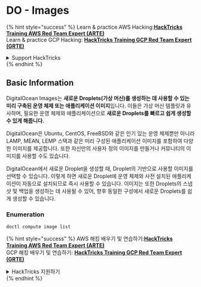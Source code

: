 # DO - Images

{% hint style="success" %}
Learn & practice AWS Hacking:<img src="../../../.gitbook/assets/image (1) (1) (1) (1).png" alt="" data-size="line">[**HackTricks Training AWS Red Team Expert (ARTE)**](https://training.hacktricks.xyz/courses/arte)<img src="../../../.gitbook/assets/image (1) (1) (1) (1).png" alt="" data-size="line">\
Learn & practice GCP Hacking: <img src="../../../.gitbook/assets/image (2) (1).png" alt="" data-size="line">[**HackTricks Training GCP Red Team Expert (GRTE)**<img src="../../../.gitbook/assets/image (2) (1).png" alt="" data-size="line">](https://training.hacktricks.xyz/courses/grte)

<details>

<summary>Support HackTricks</summary>

* Check the [**subscription plans**](https://github.com/sponsors/carlospolop)!
* **Join the** 💬 [**Discord group**](https://discord.gg/hRep4RUj7f) or the [**telegram group**](https://t.me/peass) or **follow** us on **Twitter** 🐦 [**@hacktricks\_live**](https://twitter.com/hacktricks_live)**.**
* **Share hacking tricks by submitting PRs to the** [**HackTricks**](https://github.com/carlospolop/hacktricks) and [**HackTricks Cloud**](https://github.com/carlospolop/hacktricks-cloud) github repos.

</details>
{% endhint %}

## Basic Information

DigitalOcean Images는 **새로운 Droplets(가상 머신)를 생성하는 데 사용할 수 있는 미리 구축된 운영 체제 또는 애플리케이션 이미지**입니다. 이들은 가상 머신 템플릿과 유사하며, 필요한 운영 체제와 애플리케이션으로 **새로운 Droplets를 빠르고 쉽게 생성할 수 있게 해줍니다.**

DigitalOcean은 Ubuntu, CentOS, FreeBSD와 같은 인기 있는 운영 체제뿐만 아니라 LAMP, MEAN, LEMP 스택과 같은 미리 구성된 애플리케이션 이미지를 포함하여 다양한 이미지를 제공합니다. 또한 자신만의 사용자 정의 이미지를 만들거나 커뮤니티의 이미지를 사용할 수도 있습니다.

DigitalOcean에서 새로운 Droplet을 생성할 때, Droplet의 기반으로 사용할 이미지를 선택할 수 있습니다. 이렇게 하면 새로운 Droplet에 운영 체제와 사전 설치된 애플리케이션이 자동으로 설치되므로 즉시 사용할 수 있습니다. 이미지는 또한 Droplets의 스냅샷 및 백업을 생성하는 데 사용될 수 있어, 향후 동일한 구성에서 새로운 Droplets를 쉽게 생성할 수 있습니다.

### Enumeration
```
doctl compute image list
```
{% hint style="success" %}
AWS 해킹 배우기 및 연습하기:<img src="../../../.gitbook/assets/image (1) (1) (1) (1).png" alt="" data-size="line">[**HackTricks Training AWS Red Team Expert (ARTE)**](https://training.hacktricks.xyz/courses/arte)<img src="../../../.gitbook/assets/image (1) (1) (1) (1).png" alt="" data-size="line">\
GCP 해킹 배우기 및 연습하기: <img src="../../../.gitbook/assets/image (2) (1).png" alt="" data-size="line">[**HackTricks Training GCP Red Team Expert (GRTE)**<img src="../../../.gitbook/assets/image (2) (1).png" alt="" data-size="line">](https://training.hacktricks.xyz/courses/grte)

<details>

<summary>HackTricks 지원하기</summary>

* [**구독 계획**](https://github.com/sponsors/carlospolop) 확인하기!
* **💬 [**Discord 그룹**](https://discord.gg/hRep4RUj7f) 또는 [**텔레그램 그룹**](https://t.me/peass)에 참여하거나 **Twitter** 🐦 [**@hacktricks\_live**](https://twitter.com/hacktricks_live)**를 팔로우하세요.**
* **[**HackTricks**](https://github.com/carlospolop/hacktricks) 및 [**HackTricks Cloud**](https://github.com/carlospolop/hacktricks-cloud) 깃허브 리포지토리에 PR을 제출하여 해킹 트릭을 공유하세요.**

</details>
{% endhint %}
